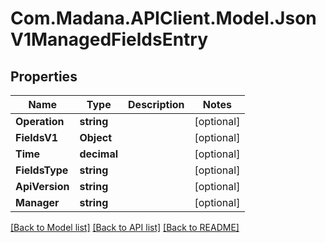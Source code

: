
# Com.Madana.APIClient.Model.JsonV1ManagedFieldsEntry

## Properties

Name | Type | Description | Notes
------------ | ------------- | ------------- | -------------
**Operation** | **string** |  | [optional] 
**FieldsV1** | **Object** |  | [optional] 
**Time** | **decimal** |  | [optional] 
**FieldsType** | **string** |  | [optional] 
**ApiVersion** | **string** |  | [optional] 
**Manager** | **string** |  | [optional] 

[[Back to Model list]](../README.md#documentation-for-models)
[[Back to API list]](../README.md#documentation-for-api-endpoints)
[[Back to README]](../README.md)

